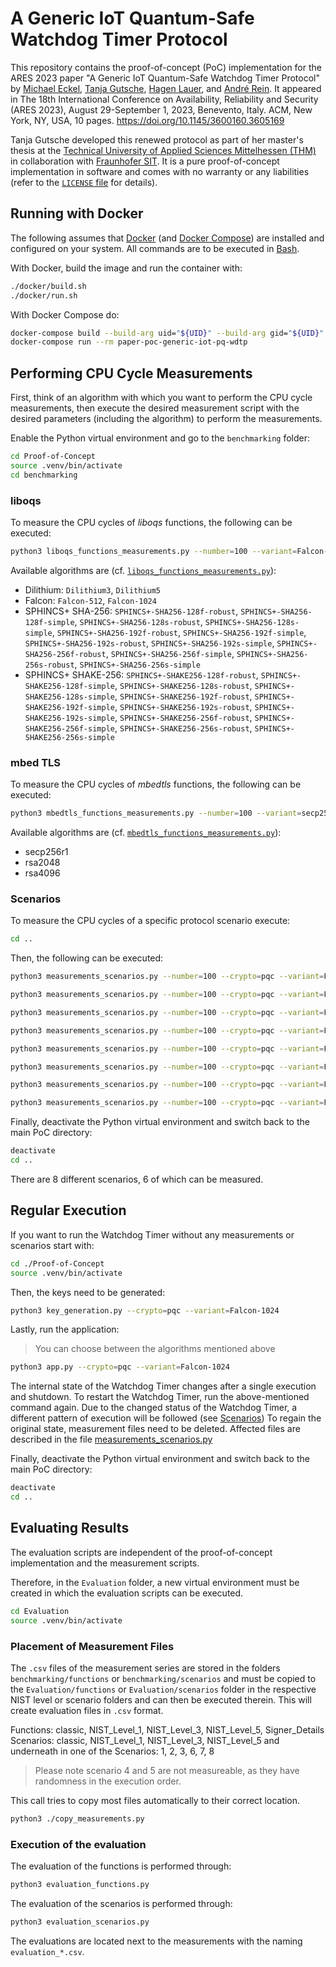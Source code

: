 # A Generic IoT Quantum-Safe Watchdog Timer Protocol

This repository contains the proof-of-concept (PoC) implementation for the ARES 2023 paper "A Generic IoT Quantum-Safe Watchdog Timer Protocol" by [Michael Eckel](https://github.com/eckelmeckel), [Tanja Gutsche](https://github.com/Tanja839), [Hagen Lauer](https://github.com/hagenlauer), and [André Rein](https://github.com/xrayn).
It appeared in The 18th International Conference on Availability, Reliability and Security (ARES 2023), August 29-September 1, 2023, Benevento, Italy.
ACM, New York, NY, USA, 10 pages.
<https://doi.org/10.1145/3600160.3605169>

Tanja Gutsche developed this renewed protocol as part of her master's thesis at the [Technical University of Applied Sciences Mittelhessen (THM)](https://www.thm.de/) in collaboration with [Fraunhofer SIT](https://www.sit.fraunhofer.de/).
It is a pure proof-of-concept implementation in software and comes with no warranty or any liabilities (refer to the [`LICENSE` file](./LICENSE.md) for details).

## Running with Docker

The following assumes that [Docker](https://docs.docker.com/get-docker/) (and [Docker Compose](https://docs.docker.com/compose/install/)) are installed and configured on your system.
All commands are to be executed in [Bash](https://www.gnu.org/software/bash/).

With Docker, build the image and run the container with:

```bash
./docker/build.sh
./docker/run.sh
```

With Docker Compose do:

```bash
docker-compose build --build-arg uid="${UID}" --build-arg gid="${UID}"
docker-compose run --rm paper-poc-generic-iot-pq-wdtp
```

## Performing CPU Cycle Measurements

First, think of an algorithm with which you want to perform the CPU cycle measurements, then execute the desired measurement script with the desired parameters (including the algorithm) to perform the measurements.

Enable the Python virtual environment and go to the `benchmarking` folder:

```bash
cd Proof-of-Concept
source .venv/bin/activate
cd benchmarking
```

### liboqs

To measure the CPU cycles of *liboqs* functions, the following can be executed:

```bash
python3 liboqs_functions_measurements.py --number=100 --variant=Falcon-512
```

Available algorithms are (cf. [`liboqs_functions_measurements.py`](Proof-of-Concept/benchmarking/liboqs_functions_measurements.py)):

* Dilithium: `Dilithium3`, `Dilithium5`
* Falcon: `Falcon-512`, `Falcon-1024`
* SPHINCS+ SHA-256: `SPHINCS+-SHA256-128f-robust`, `SPHINCS+-SHA256-128f-simple`, `SPHINCS+-SHA256-128s-robust`, `SPHINCS+-SHA256-128s-simple`, `SPHINCS+-SHA256-192f-robust`, `SPHINCS+-SHA256-192f-simple`, `SPHINCS+-SHA256-192s-robust`, `SPHINCS+-SHA256-192s-simple`, `SPHINCS+-SHA256-256f-robust`, `SPHINCS+-SHA256-256f-simple`, `SPHINCS+-SHA256-256s-robust`, `SPHINCS+-SHA256-256s-simple`
* SPHINCS+ SHAKE-256: `SPHINCS+-SHAKE256-128f-robust`, `SPHINCS+-SHAKE256-128f-simple`, `SPHINCS+-SHAKE256-128s-robust`, `SPHINCS+-SHAKE256-128s-simple`, `SPHINCS+-SHAKE256-192f-robust`, `SPHINCS+-SHAKE256-192f-simple`, `SPHINCS+-SHAKE256-192s-robust`, `SPHINCS+-SHAKE256-192s-simple`, `SPHINCS+-SHAKE256-256f-robust`, `SPHINCS+-SHAKE256-256f-simple`, `SPHINCS+-SHAKE256-256s-robust`, `SPHINCS+-SHAKE256-256s-simple`

### mbed TLS

To measure the CPU cycles of *mbedtls* functions, the following can be executed:

```bash
python3 mbedtls_functions_measurements.py --number=100 --variant=secp256r1
```

Available algorithms are (cf. [`mbedtls_functions_measurements.py`](Proof-of-Concept/benchmarking/mbedtls_functions_measurements.py)):

* secp256r1
* rsa2048
* rsa4096

### Scenarios

To measure the CPU cycles of a specific protocol scenario execute:

```bash
cd ..
```

Then, the following can be executed:

```bash
python3 measurements_scenarios.py --number=100 --crypto=pqc --variant=Falcon-512 --scenario=1
```

```bash
python3 measurements_scenarios.py --number=100 --crypto=pqc --variant=Falcon-512 --scenario=2
```

```bash
python3 measurements_scenarios.py --number=100 --crypto=pqc --variant=Falcon-512 --scenario=3
```

```bash
python3 measurements_scenarios.py --number=100 --crypto=pqc --variant=Falcon-512 --scenario=4
```

```bash
python3 measurements_scenarios.py --number=100 --crypto=pqc --variant=Falcon-512 --scenario=5
```

```bash
python3 measurements_scenarios.py --number=100 --crypto=pqc --variant=Falcon-512 --scenario=6
```

```bash
python3 measurements_scenarios.py --number=100 --crypto=pqc --variant=Falcon-512 --scenario=7
```

```bash
python3 measurements_scenarios.py --number=100 --crypto=pqc --variant=Falcon-512 --scenario=8
```

Finally, deactivate the Python virtual environment and switch back to the main PoC directory:

```bash
deactivate
cd ..
```

There are 8 different scenarios, 6 of which can be measured.

## Regular Execution

If you want to run the Watchdog Timer without any measurements or scenarios start with:

```bash
cd ./Proof-of-Concept
source .venv/bin/activate
```

Then, the keys need to be generated:

```bash
python3 key_generation.py --crypto=pqc --variant=Falcon-1024
```

Lastly, run the application:
> You can choose between the algorithms mentioned above

```bash
python3 app.py --crypto=pqc --variant=Falcon-1024
```

The internal state of the Watchdog Timer changes after a single execution and shutdown.
To restart the Watchdog Timer, run the above-mentioned command again.
Due to the changed status of the Watchdog Timer, a different pattern of execution will be followed (see [Scenarios](#scenarios))
To regain the original state, measurement files need to be deleted.
Affected files are described in the file [measurements_scenarios.py](Proof-of-Concept/measurements_scenarios.py)

Finally, deactivate the Python virtual environment and switch back to the main PoC directory:

```bash
deactivate
cd ..
```

## Evaluating Results

The evaluation scripts are independent of the proof-of-concept implementation and the measurement scripts.

Therefore, in the `Evaluation` folder, a new virtual environment must be created in which the evaluation scripts can be executed.

```bash
cd Evaluation
source .venv/bin/activate
```

### Placement of Measurement Files

The `.csv` files of the measurement series are stored in the folders `benchmarking/functions` or `benchmarking/scenarios` and must be copied to the `Evaluation/functions` or `Evaluation/scenarios` folder in the respective NIST level or scenario folders and can then be executed therein. This will create evaluation files in `.csv` format.

Functions: classic, NIST_Level_1, NIST_Level_3, NIST_Level_5, Signer_Details
Scenarios: classic, NIST_Level_1, NIST_Level_3, NIST_Level_5 and underneath in one of the  Scenarios: 1, 2, 3, 6, 7, 8

> Please note scenario 4 and 5 are not measureable, as they have randomness in the execution order.

This call tries to copy most files automatically to their correct location.

```bash
python3 ./copy_measurements.py
```

### Execution of the evaluation

The evaluation of the functions is performed through:

```bash
python3 evaluation_functions.py
```

The evaluation of the scenarios is performed through:

```bash
python3 evaluation_scenarios.py
```

The evaluations are located next to the measurements with the naming `evaluation_*.csv`.
